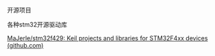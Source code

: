 开源项目



各种stm32开源驱动库

[MaJerle/stm32f429: Keil projects and libraries for STM32F4xx devices (github.com)](https://github.com/MaJerle/stm32f429)